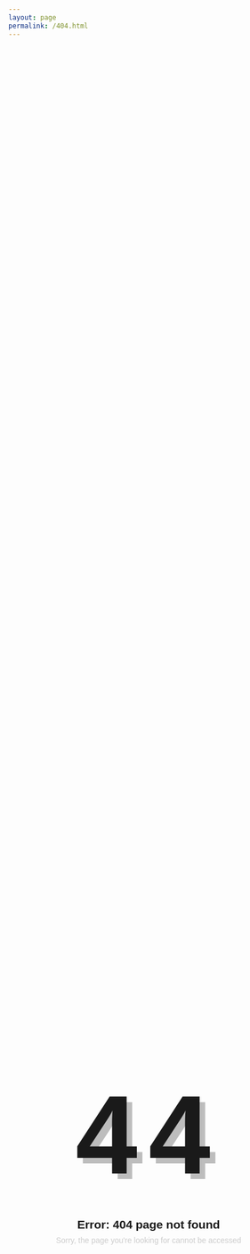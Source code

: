 ```yaml
---
layout: page
permalink: /404.html
---
```


<style>
    @import url("https://fonts.googleapis.com/css?family=Montserrat:400,400i,700");

    $bg: #313942;
    $ghost: #528cce;
    $heading: #e7ebf2;

    *,
    *:after,
    *:before {
    box-sizing: border-box;
    }

    body {
    background-color: $bg;
    font-family: 'Montserrat', sans-serif;
    }

    main {
    align-items: center;
    display: flex;
    flex-direction: column;
    height: 100vh;
    justify-content: center;
    text-align: center;
    }

    h1 {
    color: $heading;
    font-size: 12.5rem;
    letter-spacing: .10em;
    margin: .025em 0;
    text-shadow: .05em .05em 0 rgba(0,0,0,.25);
    white-space: nowrap;
    
    @media(max-width: 30rem) {
        font-size: 8.5rem;
    }
    
    & > span {
        animation: spooky 2s alternate infinite linear;
        color: $ghost;
        display: inline-block;
    }
    }

    h2 {
    color: $heading;
    margin-bottom: .40em;
    }

    p {
    color: #ccc;
    margin-top: 0;
    }

    @keyframes spooky {
    from {
        transform: translatey(.15em) scaley(.95);
    }
    
    to {
        transform: translatey(-.15em);
    }
    }
</style>

<main>
  <h1>4<span><i class="fas fa-ghost"></i></span>4</h1>
  <h2>Error: 404 page not found</h2>
  <p>Sorry, the page you're looking for cannot be accessed</p>
</main>